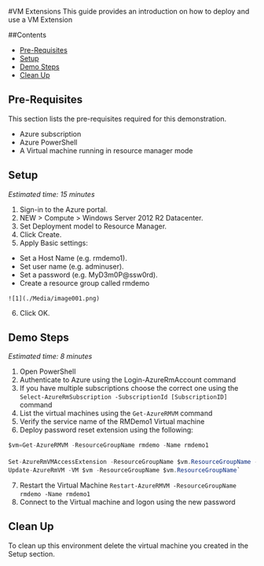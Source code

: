 #VM Extensions
This guide provides an introduction on how to deploy and use a VM Extension 

##Contents
* [Pre-Requisites](#pre)	
* [Setup](#setup)	
* [Demo Steps](#demosteps)	
* [Clean Up](#cleanup)	

## <a name="pre"></a> Pre-Requisites
This section lists the pre-requisites required for this demonstration.
* Azure subscription
* Azure PowerShell
* A Virtual machine running in resource manager mode


## <a name="setup"></a> Setup 
*Estimated time: 15 minutes*
1.	Sign-in to the Azure portal.
2.	NEW > Compute > Windows Server 2012 R2 Datacenter.
3.	Set Deployment model to Resource Manager.
4.	Click Create.
5.	Apply Basic settings:
   - Set a Host Name (e.g. rmdemo1).
   - Set user name (e.g. adminuser).
   - Set a password (e.g. MyD3m0P@ssw0rd).
   - Create a resource group called rmdemo
   
    ![1](./Media/image001.png)
    
6.	Click OK.


## <a name="demosteps"></a> Demo Steps
*Estimated time: 8 minutes*

1.	Open PowerShell
2.	Authenticate to Azure using the Login-AzureRmAccount command
3.	If you have multiple subscriptions choose the correct one using the `Select-AzureRmSubscription -SubscriptionId [SubscriptionID]` command
4.	List the virtual machines using the `Get-AzureRMVM` command
5. Verify the service name of the RMDemo1 Virtual machine 
6.	Deploy password reset  extension using the following:
```C#
$vm=Get-AzureRMVM -ResourceGroupName rmdemo -Name rmdemo1 

Set-AzureRmVMAccessExtension -ResourceGroupName $vm.ResourceGroupName -VMName $vm.Name -Name "Contoso" -TypeHandlerVersion "2.0" -UserName adminUser -Password t0pSecret!
Update-AzureRmVM -VM $vm -ResourceGroupName $vm.ResourceGroupName` 
```
7.	Restart the Virtual Machine `Restart-AzureRMVM -ResourceGroupName rmdemo -Name rmdemo1`
8.	Connect to the Virtual machine and logon using the new password

## <a name="cleanup"></a> Clean Up
To clean up this environment delete the virtual machine you created in the Setup section.
